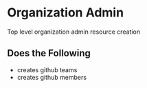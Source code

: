# Organization Admin
Top level organization admin resource creation

## Does the Following
* creates github teams
* creates github members
